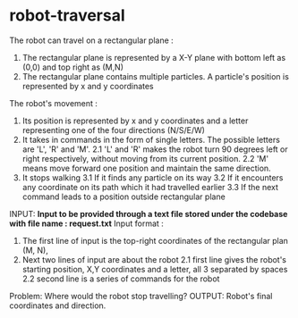 # robot-traversal
The robot can travel on a rectangular plane :
1. The rectangular plane is represented by a X-Y plane with bottom left as (0,0) and top right as
(M,N)
2. The rectangular plane contains multiple particles. A particle's position is represented by x and
y coordinates

The robot's movement :
1. Its position is represented by x and y coordinates and a letter representing one of the four
directions (N/S/E/W)
2. It takes in commands in the form of single letters. The possible letters are 'L', 'R' and 'M'.
2.1 'L' and 'R' makes the robot turn 90 degrees left or right respectively, without moving from
its current position.
2.2 'M' means move forward one position and maintain the same direction.
3. It stops walking
3.1 If it finds any particle on its way
3.2 If it encounters any coordinate on its path which it had travelled earlier
3.3 If the next command leads to a position outside rectangular plane

INPUT:
**Input to be provided through a text file stored under the codebase with file name : request.txt**
Input format : 
1. The first line of input is the top-right coordinates of the rectangular plan (M, N),
2. Next two lines of input are about the robot
2.1 first line gives the robot's starting position, X,Y coordinates and a letter, all 3 separated by
spaces
2.2 second line is a series of commands for the robot

Problem:
Where would the robot stop travelling?
OUTPUT:
Robot's final coordinates and direction.
